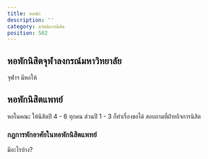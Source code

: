 ```yaml
---
title: หอพัก
description: ''
category: สวัสดิการนิสิต
position: 502
---
```


## หอพักนิสิตจุฬาลงกรณ์มหาวิทยาลัย

จุฬาฯ มีหอให้

## หอพักนิสิตแพทย์

หอในคณะ ให้นิสิตปี 4 - 6 ทุกคน ส่วนปี 1 - 3 ก็ทำเรื่องขอได้ สอบถามที่ฝ่ายกิจการนิสิต

### กฎการพักอาศัยในหอพักนิสิตแพทย์

มีอะไรบ้าง?
